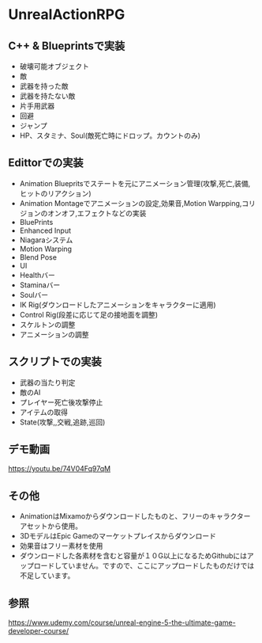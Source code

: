 # UnrealActionRPG
## C++ & Blueprintsで実装
* 破壊可能オブジェクト
* 敵
* 武器を持った敵
* 武器を持たない敵
* 片手用武器
* 回避
* ジャンプ
* HP、スタミナ、Soul(敵死亡時にドロップ。カウントのみ)

## Edittorでの実装
* Animation Bluepritsでステートを元にアニメーション管理(攻撃,死亡,装備,ヒットのリアクション)
* Animation Montageでアニメーションの設定,効果音,Motion Warpping,コリジョンのオンオフ,エフェクトなどの実装
* BluePrints
* Enhanced Input
* Niagaraシステム
* Motion Warping
* Blend Pose
* UI
* Healthバー
* Staminaバー
* Soulバー
* IK Rig(ダウンロードしたアニメーションをキャラクターに適用)
* Control Rig(段差に応じて足の接地面を調整)
* スケルトンの調整
* アニメーションの調整
## スクリプトでの実装
* 武器の当たり判定
* 敵のAI
* プレイヤー死亡後攻撃停止
* アイテムの取得
* State(攻撃,,交戦,追跡,巡回)

## デモ動画
https://youtu.be/74V04Fq97qM

## その他
* AnimationはMixamoからダウンロードしたものと、フリーのキャラクターアセットから使用。
* 3DモデルはEpic Gameのマーケットプレイスからダウンロード
* 効果音はフリー素材を使用
* ダウンロードした各素材を含むと容量が１０G以上になるためGithubにはアップロードしていません。ですので、ここにアップロードしたものだけでは不足しています。


## 参照
https://www.udemy.com/course/unreal-engine-5-the-ultimate-game-developer-course/
